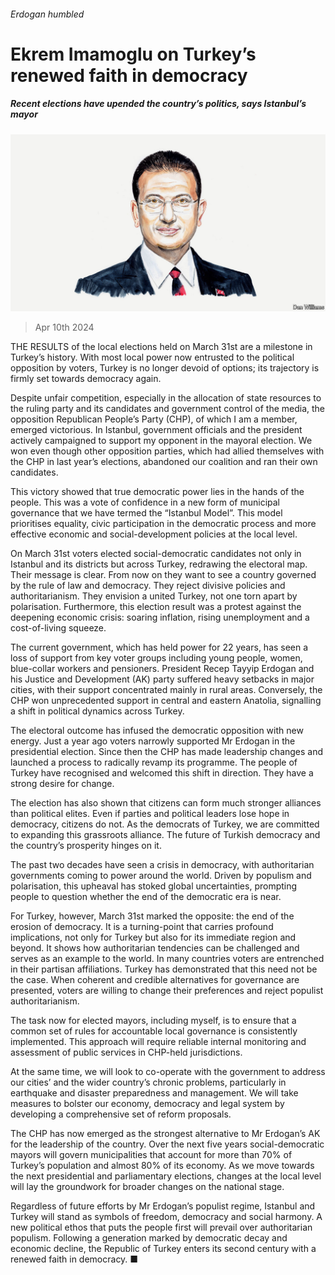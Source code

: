###### Erdogan humbled

# Ekrem Imamoglu on Turkey’s renewed faith in democracy 

##### Recent elections have upended the country’s politics, says Istanbul’s mayor 

![image](images/20240410_BID001.jpg) 

> Apr 10th 2024 

THE RESULTS of the local elections held on March 31st are a milestone in Turkey’s history. With most local power now entrusted to the political opposition by voters, Turkey is no longer devoid of options; its trajectory is firmly set towards democracy again.

Despite unfair competition, especially in the allocation of state resources to the ruling party and its candidates and government control of the media, the opposition Republican People’s Party (CHP), of which I am a member, emerged victorious. In Istanbul, government officials and the president actively campaigned to support my opponent in the mayoral election. We won even though other opposition parties, which had allied themselves with the CHP in last year’s elections, abandoned our coalition and ran their own candidates.

This victory showed that true democratic power lies in the hands of the people. This was a vote of confidence in a new form of municipal governance that we have termed the “Istanbul Model”. This model prioritises equality, civic participation in the democratic process and more effective economic and social-development policies at the local level.

On March 31st voters elected social-democratic candidates not only in Istanbul and its districts but across Turkey, redrawing the electoral map. Their message is clear. From now on they want to see a country governed by the rule of law and democracy. They reject divisive policies and authoritarianism. They envision a united Turkey, not one torn apart by polarisation. Furthermore, this election result was a protest against the deepening economic crisis: soaring inflation, rising unemployment and a cost-of-living squeeze. 

The current government, which has held power for 22 years, has seen a loss of support from key voter groups including young people, women, blue-collar workers and pensioners. President Recep Tayyip Erdogan and his Justice and Development (AK) party suffered heavy setbacks in major cities, with their support concentrated mainly in rural areas. Conversely, the CHP won unprecedented support in central and eastern Anatolia, signalling a shift in political dynamics across Turkey.

The electoral outcome has infused the democratic opposition with new energy. Just a year ago voters narrowly supported Mr Erdogan in the presidential election. Since then the CHP has made leadership changes and launched a process to radically revamp its programme. The people of Turkey have recognised and welcomed this shift in direction. They have a strong desire for change.

The election has also shown that citizens can form much stronger alliances than political elites. Even if parties and political leaders lose hope in democracy, citizens do not. As the democrats of Turkey, we are committed to expanding this grassroots alliance. The future of Turkish democracy and the country’s prosperity hinges on it.

The past two decades have seen a crisis in democracy, with authoritarian governments coming to power around the world. Driven by populism and polarisation, this upheaval has stoked global uncertainties, prompting people to question whether the end of the democratic era is near.

For Turkey, however, March 31st marked the opposite: the end of the erosion of democracy. It is a turning-point that carries profound implications, not only for Turkey but also for its immediate region and beyond. It shows how authoritarian tendencies can be challenged and serves as an example to the world. In many countries voters are entrenched in their partisan affiliations. Turkey has demonstrated that this need not be the case. When coherent and credible alternatives for governance are presented, voters are willing to change their preferences and reject populist authoritarianism.

The task now for elected mayors, including myself, is to ensure that a common set of rules for accountable local governance is consistently implemented. This approach will require reliable internal monitoring and assessment of public services in CHP-held jurisdictions. 

At the same time, we will look to co-operate with the government to address our cities’ and the wider country’s chronic problems, particularly in earthquake and disaster preparedness and management. We will take measures to bolster our economy, democracy and legal system by developing a comprehensive set of reform proposals.

The CHP has now emerged as the strongest alternative to Mr Erdogan’s AK for the leadership of the country. Over the next five years social-democratic mayors will govern municipalities that account for more than 70% of Turkey’s population and almost 80% of its economy. As we move towards the next presidential and parliamentary elections, changes at the local level will lay the groundwork for broader changes on the national stage.

Regardless of future efforts by Mr Erdogan’s populist regime, Istanbul and Turkey will stand as symbols of freedom, democracy and social harmony. A new political ethos that puts the people first will prevail over authoritarian populism. Following a generation marked by democratic decay and economic decline, the Republic of Turkey enters its second century with a renewed faith in democracy. ■


